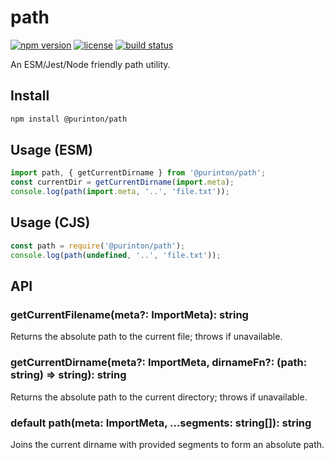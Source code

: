 # path

[![npm version](https://img.shields.io/npm/v/@purinton/path.svg)](https://www.npmjs.com/package/@purinton/path) [![license](https://img.shields.io/github/license/purinton/path.svg)](LICENSE) [![build status](https://github.com/purinton/path/actions/workflows/nodejs.yml/badge.svg)](https://github.com/purinton/path/actions)

An ESM/Jest/Node friendly path utility.

## Install

```bash
npm install @purinton/path
```

## Usage (ESM)

```js
import path, { getCurrentDirname } from '@purinton/path';
const currentDir = getCurrentDirname(import.meta);
console.log(path(import.meta, '..', 'file.txt'));
```

## Usage (CJS)

```js
const path = require('@purinton/path');
console.log(path(undefined, '..', 'file.txt'));
```

## API

### getCurrentFilename(meta?: ImportMeta): string

Returns the absolute path to the current file; throws if unavailable.

### getCurrentDirname(meta?: ImportMeta, dirnameFn?: (path: string) => string): string

Returns the absolute path to the current directory; throws if unavailable.

### default path(meta: ImportMeta, ...segments: string[]): string

Joins the current dirname with provided segments to form an absolute path.
